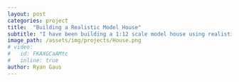 ```yaml
---
layout: post
categories: project
title:  "Building a Realistic Model House"
subtitle: "I have been building a 1:12 scale model house using realistic materials and processes for the past 3 years. Foundation, framing, windows, siding, roofing, electrical, pluming, and more!"
image_path: /assets/img/projects/House.png
# video:
#   id: FKAXGCaAMtc
#   inline: true
author: Ryan Gaus
---
```

